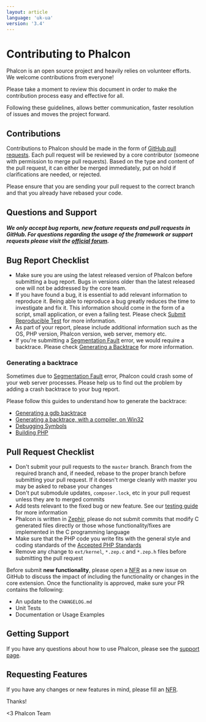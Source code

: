 ```yaml
---
layout: article
language: 'uk-ua'
version: '3.4'
---
```


<a name='contributing'></a>

# Contributing to Phalcon

Phalcon is an open source project and heavily relies on volunteer efforts. We welcome contributions from everyone!

Please take a moment to review this document in order to make the contribution process easy and effective for all.

Following these guidelines, allows better communication, faster resolution of issues and moves the project forward.

<a name='contributions'></a>

## Contributions

Contributions to Phalcon should be made in the form of [GitHub pull requests](https://help.github.com/articles/using-pull-requests/). Each pull request will be reviewed by a core contributor (someone with permission to merge pull requests). Based on the type and content of the pull request, it can either be merged immediately, put on hold if clarifications are needed, or rejected.

Please ensure that you are sending your pull request to the correct branch and that you already have rebased your code.

<a name='questions-and-support'></a>

## Questions and Support

<h5 class='alert alert-warning'>We only accept bug reports, new feature requests and pull requests in GitHub. For questions regarding the usage of the framework or support requests please visit the <a href='https://phalcon.link/forum'>official forum</a>.</h5>

<a name='bug-report-checklist'></a>

## Bug Report Checklist

- Make sure you are using the latest released version of Phalcon before submitting a bug report. Bugs in versions older than the latest released one will not be addressed by the core team.
- If you have found a bug, it is essential to add relevant information to reproduce it. Being able to reproduce a bug greatly reduces the time to investigate and fix it. This information should come in the form of a script, small application, or even a failing test. Please check [Submit Reproducible Test](https://github.com/phalcon/cphalcon/wiki/Submit-Reproducible-Test) for more information.
- As part of your report, please include additional information such as the OS, PHP version, Phalcon version, web server, memory etc.
- If you're submitting a [Segmentation Fault](https://en.wikipedia.org/wiki/Segmentation_fault) error, we would require a backtrace. Please check [Generating a Backtrace](#bug-report-generating-backtrace) for more information.

<a name='bug-report-generating-backtrace'></a>

### Generating a backtrace

Sometimes due to [Segmentation Fault](https://en.wikipedia.org/wiki/Segmentation_fault) error, Phalcon could crash some of your web server processes. Please help us to find out the problem by adding a crash backtrace to your bug report.

Please follow this guides to understand how to generate the backtrace:

- [Generating a gdb backtrace](https://bugs.php.net/bugs-generating-backtrace.php)
- [Generating a backtrace, with a compiler, on Win32](http://bugs.php.net/bugs-generating-backtrace-win32.php)
- [Debugging Symbols](https://github.com/oerdnj/deb.sury.org/wiki/Debugging-symbols)
- [Building PHP](http://www.phpinternalsbook.com/build_system/building_php.html)

<a name='pull-request-checklist'></a>

## Pull Request Checklist

- Don't submit your pull requests to the `master` branch. Branch from the required branch and, if needed, rebase to the proper branch before submitting your pull request. If it doesn't merge cleanly with master you may be asked to rebase your changes
- Don't put submodule updates, `composer.lock`, etc in your pull request unless they are to merged commits
- Add tests relevant to the fixed bug or new feature. See our [testing guide](https://github.com/phalcon/cphalcon/blob/master/tests/README.md) for more information
- Phalcon is written in [Zephir](https://zephir-lang.com/), please do not submit commits that modify C generated files directly or those whose functionality/fixes are implemented in the C programming language
- Make sure that the PHP code you write fits with the general style and coding standards of the [Accepted PHP Standards](http://www.php-fig.org/psr/)
- Remove any change to `ext/kernel`, `*.zep.c` and `*.zep.h` files before submitting the pull request

Before submit **new functionality**, please open a [NFR](/3.4/en/new-feature-request) as a new issue on GitHub to discuss the impact of including the functionality or changes in the core extension. Once the functionality is approved, make sure your PR contains the following:

- An update to the `CHANGELOG.md`
- Unit Tests
- Documentation or Usage Examples

<a name='getting-support'></a>

## Getting Support

If you have any questions about how to use Phalcon, please see the [support page](https://phalconphp.com/support).

<a name='requesting-features'></a>

## Requesting Features

If you have any changes or new features in mind, please fill an [NFR](/3.4/en/new-feature-request).

Thanks!

&lt;3 Phalcon Team